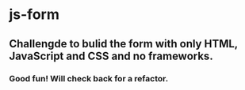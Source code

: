 # js-form

## Challengde to bulid the form with only HTML, JavaScript and CSS and no frameworks.

### Good fun! Will check back for a refactor.
